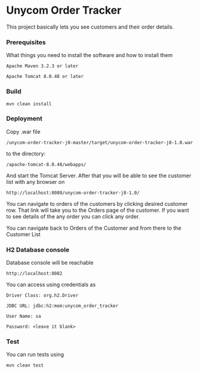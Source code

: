 # Unycom Order Tracker

This project basically lets you see customers and their order details.


### Prerequisites

What things you need to install the software and how to install them

```
Apache Maven 3.2.3 or later

Apache Tomcat 8.0.48 or later
```

### Build

```
mvn clean install
```

### Deployment

Copy .war file

```
/unycom-order-tracker-j8-master/target/unycom-order-tracker-j8-1.0.war
```

to the directory:

```
/apache-tomcat-8.0.48/webapps/
```

And start the Tomcat Server. After that you will be able to see the customer list with any browser on 

```
http://localhost:8080/unycom-order-tracker-j8-1.0/
```
You can navigate to orders of the customers by clicking desired customer row. That link will take you to the Orders page of the customer. If you want to see details of the any order you can click any order.

You can navigate back to Orders of the Customer and from there to the Customer List

### H2 Database console

Database console will be reachable 

```
http://localhost:8082
```
You can access using credentials as

```
Driver Class: org.h2.Driver

JDBC URL: jdbc:h2:mem:unycom_order_tracker

User Name: sa

Password: <leave it blank>
```
### Test

You can run tests using 

```
mvn clean test
```



